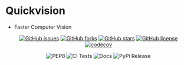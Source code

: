# Quickvision

- Faster Computer Vision

<div align="center">

[![GitHub issues](https://img.shields.io/github/issues/Quick-AI/quickvision)](https://github.com/Quick-AI/quickvision/issues)
[![GitHub forks](https://img.shields.io/github/forks/Quick-AI/quickvision)](https://github.com/Quick-AI/quickvision/network)
[![GitHub stars](https://img.shields.io/github/stars/Quick-AI/quickvision)](https://github.com/Quick-AI/quickvision/stargazers)
[![GitHub license](https://img.shields.io/github/license/Quick-AI/quickvision)](https://github.com/Quick-AI/quickvision)
[![codecov](https://codecov.io/gh/Quick-AI/quickvision/branch/master/graph/badge.svg?token=VAFPQTQK1I)](https://codecov.io/gh/Quick-AI/quickvision)

![PEP8](https://github.com/Quick-AI/quickvision/workflows/Check%20Code%20formatting/badge.svg)
![CI Tests](https://github.com/Quick-AI/quickvision/workflows/CI%20Tests/badge.svg)
![Docs](https://github.com/Quick-AI/quickvision/workflows/Deploy%20mkdocs/badge.svg)
![PyPi Release](https://github.com/Quick-AI/quickvision/workflows/PyPi%20Release/badge.svg)

</div>

